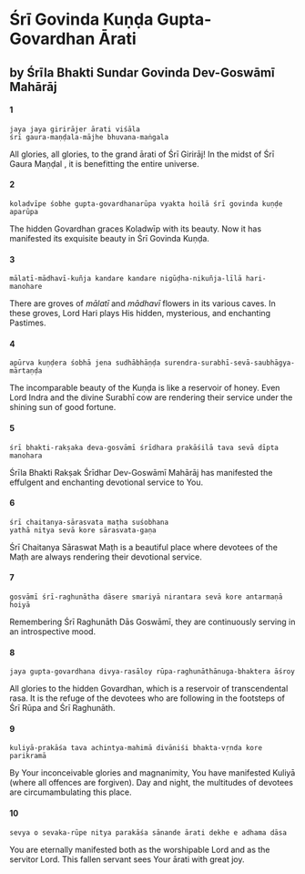 # Śrī Govinda Kuṇḍa Gupta-Govardhan Ārati

## by Śrīla Bhakti Sundar Govinda Dev-Goswāmī Mahārāj

#### 1

    jaya jaya girirājer ārati viśāla
    śrī gaura-maṇḍala-mājhe bhuvana-maṅgala

All glories, all glories, to the grand ārati of Śrī Girirāj! In the midst of Śrī Gaura Maṇḍal , it is benefitting the entire universe.

#### 2

    koladvīpe śobhe gupta-govardhanarūpa vyakta hoilā śrī govinda kuṇḍe aparūpa

The hidden Govardhan graces Koladwīp with its beauty. Now it has manifested its exquisite beauty in Śrī Govinda Kuṇḍa.

#### 3

    mālatī-mādhavī-kuñja kandare kandare nigūḍha-nikuñja-līlā hari-manohare

There are groves of *mālatī* and *mādhavī* flowers in its various caves. In these groves, Lord Hari plays His hidden, mysterious, and enchanting Pastimes.

#### 4

    apūrva kuṇḍera śobhā jena sudhābhāṇḍa surendra-surabhī-sevā-saubhāgya-mārtaṇḍa

The incomparable beauty of the Kuṇḍa is like a reservoir of honey. Even Lord Indra and the divine Surabhī cow are rendering their service under the shining sun of good fortune.

#### 5

    śrī bhakti-rakṣaka deva-gosvāmī śrīdhara prakāśilā tava sevā dīpta manohara

Śrīla  Bhakti  Rakṣak  Śrīdhar  Dev-Goswāmī Mahārāj has manifested the effulgent and enchanting devotional service to You.

#### 6

    śrī chaitanya-sārasvata maṭha suśobhana
    yathā nitya sevā kore sārasvata-gaṇa

Śrī Chaitanya Sāraswat Maṭh is a beautiful place where devotees of the Maṭh are always rendering their devotional service.

#### 7

    gosvāmī śrī-raghunātha dāsere smariyā nirantara sevā kore antarmaṇā hoiyā

Remembering Śrī Raghunāth Dās Goswāmī, they are continuously serving in an introspective mood.

#### 8

    jaya gupta-govardhana divya-rasāloy rūpa-raghunāthānuga-bhaktera āśroy

All glories to the hidden Govardhan, which is a reservoir of transcendental rasa. It is the refuge of the devotees who are following in the footsteps of Śrī Rūpa and Śrī Raghunāth.

#### 9

    kuliyā-prakāśa tava achintya-mahimā divāniśi bhakta-vṛnda kore parikramā

By Your inconceivable glories and magnanimity, You have manifested Kuliyā (where all offences are forgiven). Day and night, the multitudes of devotees are circumambulating this place.

#### 10

    sevya o sevaka-rūpe nitya parakāśa sānande ārati dekhe e adhama dāsa

You are eternally manifested both as the worshipable Lord and as the servitor Lord. This fallen servant sees Your ārati with great joy.

